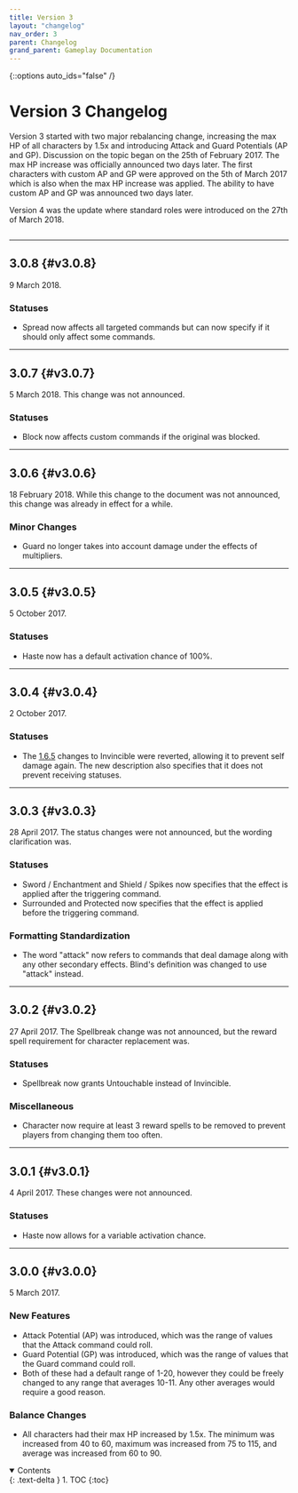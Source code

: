 ```yaml
---
title: Version 3
layout: "changelog"
nav_order: 3
parent: Changelog
grand_parent: Gameplay Documentation
---
```


{::options auto_ids="false" /}

# Version 3 Changelog

Version 3 started with two major rebalancing change, increasing the max HP of all characters by 1.5x and introducing Attack and Guard Potentials (AP and GP). Discussion on the topic began on the 25th of February 2017. The max HP increase was officially announced two days later. The first characters with custom AP and GP were approved on the 5th of March 2017 which is also when the max HP increase was applied. The ability to have custom AP and GP was announced two days later.

Version 4 was the update where standard roles were introduced on the 27th of March 2018.

<div class="row">
<div class="column content" markdown="1">

---

## 3.0.8 {#v3.0.8}

9 March 2018.

### Statuses

- Spread now affects all targeted commands but can now specify if it should only affect some commands.

---

## 3.0.7 {#v3.0.7}

5 March 2018. This change was not announced.

### Statuses

- Block now affects custom commands if the original was blocked.

---

## 3.0.6 {#v3.0.6}

18 February 2018. While this change to the document was not announced, this change was already in effect for a while.

### Minor Changes

- Guard no longer takes into account damage under the effects of multipliers.

---

## 3.0.5 {#v3.0.5}

5 October 2017.

### Statuses

- Haste now has a default activation chance of 100%.

---

## 3.0.4 {#v3.0.4}

2 October 2017.

### Statuses

- The [1.6.5](v1#v1.6.5) changes to Invincible were reverted, allowing it to prevent self damage again. The new description also specifies that it does not prevent receiving statuses.

---

## 3.0.3 {#v3.0.3}

28 April 2017. The status changes were not announced, but the wording clarification was.

### Statuses

- Sword / Enchantment and Shield / Spikes now specifies that the effect is applied after the triggering command.
- Surrounded and Protected now specifies that the effect is applied before the triggering command.

### Formatting Standardization

- The word "attack" now refers to commands that deal damage along with any other secondary effects. Blind's definition was changed to use "attack" instead.

---

## 3.0.2 {#v3.0.2}

27 April 2017. The Spellbreak change was not announced, but the reward spell requirement for character replacement was.

### Statuses

- Spellbreak now grants Untouchable instead of Invincible.

### Miscellaneous

- Character now require at least 3 reward spells to be removed to prevent players from changing them too often.

---

## 3.0.1 {#v3.0.1}

4 April 2017. These changes were not announced.

### Statuses

- Haste now allows for a variable activation chance.

---

## 3.0.0 {#v3.0.0}

5 March 2017.

### New Features

- Attack Potential (AP) was introduced, which was the range of values that the Attack command could roll.
- Guard Potential (GP) was introduced, which was the range of values that the Guard command could roll.
- Both of these had a default range of 1-20, however they could be freely changed to any range that averages 10-11. Any other averages would require a good reason.

### Balance Changes

- All characters had their max HP increased by 1.5x. The minimum was increased from 40 to 60, maximum was increased from 75 to 115, and average was increased from 60 to 90.

</div>
<div class="column toc" markdown="1">
<details open markdown="block">
<summary>
Contents
</summary>
{: .text-delta }
1. TOC
{:toc}
</details>
</div>
</div> 